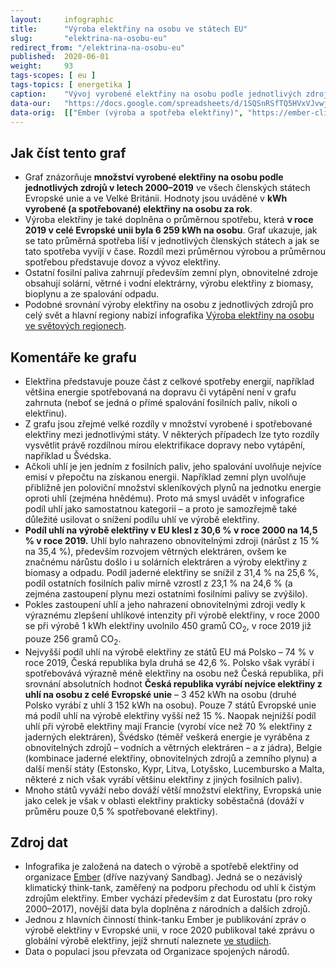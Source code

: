 ```yaml
---
layout:     infographic
title:      "Výroba elektřiny na osobu ve státech EU"
slug:       "elektrina-na-osobu-eu"
redirect_from: "/elektrina-na-osobu-eu"
published:  2020-06-01
weight:     93
tags-scopes: [ eu ]
tags-topics: [ energetika ]
caption:    "Vývoj vyrobené elektřiny na osobu podle jednotlivých zdrojů v letech 2000–2019 a srovnání se spotřebou pro členské státy Evropské unie a Velkou Británii. Hodnoty jsou uváděné v kWh na osobu za rok."
data-our:   "https://docs.google.com/spreadsheets/d/1SQSnRSfTQ5HVxVJvwj4igfl22hyblYVjDo_INceKy4I"
data-orig:  [["Ember (výroba a spotřeba elektřiny)", "https://ember-climate.org/project/data-global-electricity-review/"], ["OSN (populace)", "https://population.un.org/wpp/Download/Files/1_Indicators%20(Standard)/EXCEL_FILES/1_Population/WPP2019_POP_F01_1_TOTAL_POPULATION_BOTH_SEXES.xlsx"]]
---
```


## Jak číst tento graf

* Graf znázorňuje **množství vyrobené elektřiny na osobu podle jednotlivých zdrojů v letech 2000–2019** ve všech členských státech Evropské unie a ve Velké Británii. Hodnoty jsou uváděné v **<glossary id="w">kWh</glossary> vyrobené (a spotřebované) elektřiny na osobu za rok**.
* Výroba elektřiny je také doplněna o průměrnou spotřebu, která **v roce 2019 v celé Evropské unii byla 6 259 kWh na osobu**. Graf ukazuje, jak se tato průměrná spotřeba liší v jednotlivých členských státech a jak se tato spotřeba vyvíjí v čase. Rozdíl mezi průměrnou výrobou a průměrnou spotřebou představuje dovoz a vývoz elektřiny.
* Ostatní fosilní paliva zahrnují především zemní plyn, obnovitelné zdroje obsahují solární, větrné i vodní elektrárny, výrobu elektřiny z biomasy, bioplynu a ze spalování odpadu.
* Podobné srovnání výroby elektřiny na osobu z jednotlivých zdrojů pro celý svět a hlavní regiony nabízí infografika [Výroba elektřiny na osobu ve světových regionech](/infografiky/elektrina-na-osobu-svet).

## Komentáře ke grafu

* Elektřina představuje pouze část z celkové spotřeby energií, například většina energie spotřebovaná na dopravu či vytápění není v grafu zahrnuta (neboť se jedná o přímé spalování fosilních paliv, nikoli o elektřinu).
* Z grafu jsou zřejmé velké rozdíly v množství vyrobené i spotřebované elektřiny mezi jednotlivými státy. V některých případech lze tyto rozdíly vysvětlit právě rozdílnou mírou elektrifikace dopravy nebo vytápění, například u Švédska.
* Ačkoli uhlí je jen jedním z fosilních paliv, jeho spalování uvolňuje nejvíce emisí v přepočtu na získanou energii. Například zemní plyn uvolňuje přibližně jen poloviční množství skleníkových plynů na jednotku energie oproti uhlí (zejména hnědému). Proto má smysl uvádět v infografice podíl uhlí jako samostatnou kategorii – a proto je samozřejmě také důležité usilovat o snížení podílu uhlí ve výrobě elektřiny.
* **Podíl uhlí na výrobě elektřiny v EU klesl z 30,6 % v roce 2000 na 14,5 % v roce 2019.** Uhlí bylo nahrazeno obnovitelnými zdroji (nárůst z 15 % na 35,4 %), především rozvojem větrných elektráren, ovšem ke značnému nárůstu došlo i u solárních elektráren a výroby elektřiny z biomasy a odpadu. Podíl jaderné elektřiny se snížil z 31,4 % na 25,6 %, podíl ostatních fosilních paliv mírně vzrostl z 23,1 % na 24,6 % (a zejména zastoupení plynu mezi ostatními fosilními palivy se zvýšilo).
* Pokles zastoupení uhlí a jeho nahrazení obnovitelnými zdroji vedly k výraznému zlepšení uhlíkové intenzity při výrobě elektřiny, v roce 2000 se při výrobě 1 kWh elektřiny uvolnilo 450 gramů CO<sub>2</sub>, v roce 2019 již pouze 256 gramů CO<sub>2</sub>.
* Nejvyšší podíl uhlí na výrobě elektřiny ze států EU má Polsko – 74 % v roce 2019, Česká republika byla druhá se 42,6 %. Polsko však vyrábí i spotřebovává výrazně méně elektřiny na osobu než Česká republika, při srovnání absolutních hodnot **Česká republika vyrábí nejvíce elektřiny z uhlí na osobu z celé Evropské unie** – 3 452 kWh na osobu (druhé Polsko vyrábí z uhlí 3 152 kWh na osobu). Pouze 7 států Evropské unie má podíl uhlí na výrobě elektřiny vyšší než 15 %. Naopak nejnižší podíl uhlí při výrobě elektřiny mají Francie (vyrobí více než 70 % elektřiny z jaderných elektráren), Švédsko (téměř veškerá energie je vyráběna z obnovitelných zdrojů – vodních a větrných elektráren – a z jádra), Belgie (kombinace jaderné elektřiny, obnovitelných zdrojů a zemního plynu) a další menší státy (Estonsko, Kypr, Litva, Lotyšsko, Lucembursko a Malta, některé z nich však vyrábí většinu elektřiny z jiných fosilních paliv).
* Mnoho států vyváží nebo dováží větší množství elektřiny, Evropská unie jako celek je však v oblasti elektřiny prakticky soběstačná (dováží v průměru pouze 0,5 % spotřebované elektřiny).

## Zdroj dat

* Infografika je založená na datech o výrobě a spotřebě elektřiny od organizace [Ember](https://ember-climate.org/) (dříve nazývaný Sandbag). Jedná se o nezávislý klimatický think-tank, zaměřený na podporu přechodu od uhlí k čistým zdrojům elektřiny. Ember vychází především z dat Eurostatu (pro roky 2000–2017), novější data byla doplněna z národních a dalších zdrojů.
* Jednou z hlavních činností think-tanku Ember je publikování zpráv o výrobě elektřiny v Evropské unii, v roce 2020 publikoval také zprávu o globální výrobě elektřiny, jejíž shrnutí naleznete [ve studiích](/studie/2020_globalni-zprava-o-elektrine).
* Data o populaci jsou převzata od Organizace spojených národů.
